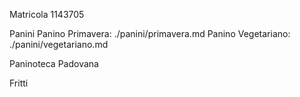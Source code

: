 Matricola 1143705

Panini
Panino Primavera: ./panini/primavera.md
Panino Vegetariano: ./panini/vegetariano.md

Paninoteca Padovana

Fritti
